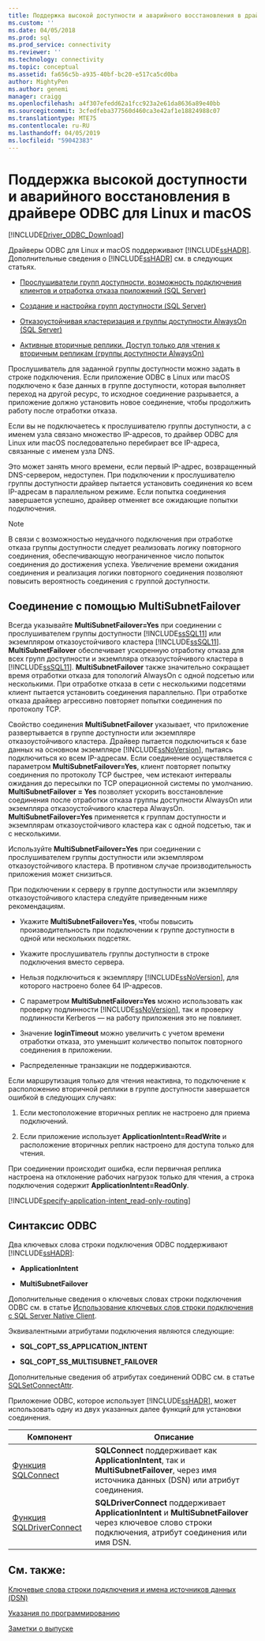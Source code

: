 ```yaml
---
title: Поддержка высокой доступности и аварийного восстановления в драйвере ODBC для Linux и macOS | Документы Майкрософт
ms.custom: ''
ms.date: 04/05/2018
ms.prod: sql
ms.prod_service: connectivity
ms.reviewer: ''
ms.technology: connectivity
ms.topic: conceptual
ms.assetid: fa656c5b-a935-40bf-bc20-e517ca5cd0ba
author: MightyPen
ms.author: genemi
manager: craigg
ms.openlocfilehash: a4f307efedd62a1fcc923a2e61da8636a89e40bb
ms.sourcegitcommit: 3cfedfeba377560d460ca3e42af1e18824988c07
ms.translationtype: MTE75
ms.contentlocale: ru-RU
ms.lasthandoff: 04/05/2019
ms.locfileid: "59042383"
---
```

# <a name="odbc-driver-on-linux-and-macos-support-for-high-availability-and-disaster-recovery"></a>Поддержка высокой доступности и аварийного восстановления в драйвере ODBC для Linux и macOS
[!INCLUDE[Driver_ODBC_Download](../../../includes/driver_odbc_download.md)]

Драйверы ODBC для Linux и macOS поддерживают [!INCLUDE[ssHADR](../../../includes/sshadr_md.md)]. Дополнительные сведения о [!INCLUDE[ssHADR](../../../includes/sshadr_md.md)] см. в следующих статьях.  
  
-   [Прослушиватели групп доступности, возможность подключения клиентов и отработка отказа приложений (SQL Server)](https://msdn.microsoft.com/library/hh213417.aspx)  
  
-   [Создание и настройка групп доступности (SQL Server)](https://msdn.microsoft.com/library/ff878265.aspx)  
  
-   [Отказоустойчивая кластеризация и группы доступности AlwaysOn (SQL Server)](https://msdn.microsoft.com/library/ff929171.aspx)  
  
-   [Активные вторичные реплики. Доступ только для чтения к вторичным репликам (группы доступности AlwaysOn)](https://msdn.microsoft.com/library/ff878253.aspx)  
  
Прослушиватель для заданной группы доступности можно задать в строке подключения. Если приложение ODBC в Linux или macOS подключено к базе данных в группе доступности, которая выполняет переход на другой ресурс, то исходное соединение разрывается, а приложение должно установить новое соединение, чтобы продолжить работу после отработки отказа.

Если вы не подключаетесь к прослушивателю группы доступности, а с именем узла связано множество IP-адресов, то драйвер ODBC для Linux или macOS последовательно перебирает все IP-адреса, связанные с именем узла DNS.

Это может занять много времени, если первый IP-адрес, возвращенный DNS-сервером, недоступен. При подключении к прослушивателю группы доступности драйвер пытается установить соединения ко всем IP-адресам в параллельном режиме. Если попытка соединения завершается успешно, драйвер отменяет все ожидающие попытки подключения.

> [!NOTE]  
> В связи с возможностью неудачного подключения при отработке отказа группы доступности следует реализовать логику повторного соединения, обеспечивающую неограниченное число попыток соединения до достижения успеха. Увеличение времени ожидания соединения и реализация логики повторного соединения позволяют повысить вероятность соединения с группой доступности.

## <a name="connecting-with-multisubnetfailover"></a>Соединение с помощью MultiSubnetFailover

Всегда указывайте **MultiSubnetFailover=Yes** при соединении с прослушивателем группы доступности [!INCLUDE[ssSQL11](../../../includes/sssql11-md.md)] или экземпляром отказоустойчивого кластера [!INCLUDE[ssSQL11](../../../includes/sssql11-md.md)]. **MultiSubnetFailover** обеспечивает ускоренную отработку отказа для всех групп доступности и экземпляра отказоустойчивого кластера в [!INCLUDE[ssSQL11](../../../includes/sssql11-md.md)]. **MultiSubnetFailover** также значительно сокращает время отработки отказа для топологий AlwaysOn с одной подсетью или несколькими. При отработке отказа в сети с несколькими подсетями клиент пытается установить соединения параллельно. При отработке отказа драйвер агрессивно повторяет попытки соединения по протоколу TCP.

Свойство соединения **MultiSubnetFailover** указывает, что приложение развертывается в группе доступности или экземпляре отказоустойчивого кластера. Драйвер пытается подключиться к базе данных на основном экземпляре [!INCLUDE[ssNoVersion](../../../includes/ssnoversion-md.md)], пытаясь подключиться ко всем IP-адресам. Если соединение осуществляется с параметром **MultiSubnetFailover=Yes**, клиент повторяет попытку соединения по протоколу TCP быстрее, чем истекают интервалы ожидания до пересылки по TCP операционной системы по умолчанию. **MultiSubnetFailover = Yes** позволяет ускорить восстановление соединения после отработки отказа группы доступности AlwaysOn или экземпляра отказоустойчивого кластера AlwaysOn. **MultiSubnetFailover=Yes** применяется к группам доступности и экземплярам отказоустойчивого кластера как с одной подсетью, так и с несколькими.  

Используйте **MultiSubnetFailover=Yes** при соединении с прослушивателем группы доступности или экземпляром отказоустойчивого кластера. В противном случае производительность приложения может снизиться.

При подключении к серверу в группе доступности или экземпляру отказоустойчивого кластера следуйте приведенным ниже рекомендациям.
  
-   Укажите **MultiSubnetFailover=Yes**, чтобы повысить производительность при подключении к группе доступности в одной или нескольких подсетях.

-   Укажите прослушиватель группы доступности в строке подключения вместо сервера.
  
-   Нельзя подключиться к экземпляру [!INCLUDE[ssNoVersion](../../../includes/ssnoversion-md.md)], для которого настроено более 64 IP-адресов.

-   С параметром **MultiSubnetFailover=Yes** можно использовать как проверку подлинности [!INCLUDE[ssNoVersion](../../../includes/ssnoversion-md.md)], так и проверку подлинности Kerberos — на работу приложения это не повлияет.

-   Значение **loginTimeout** можно увеличить с учетом времени отработки отказа, это уменьшит количество попыток повторного соединения в приложении.

-   Распределенные транзакции не поддерживаются.  
  
Если маршрутизация только для чтения неактивна, то подключение к расположению вторичной реплики в группе доступности завершается ошибкой в следующих случаях:  
  
1.  Если местоположение вторичных реплик не настроено для приема подключений.  
  
2.  Если приложение использует **ApplicationIntent=ReadWrite** и расположение вторичных реплик настроено для доступа только для чтения.  
  
При соединении происходит ошибка, если первичная реплика настроена на отклонение рабочих нагрузок только для чтения, а строка подключения содержит **ApplicationIntent=ReadOnly**.  


[!INCLUDE[specify-application-intent_read-only-routing](~/includes/paragraph-content/specify-application-intent-read-only-routing.md)]


## <a name="odbc-syntax"></a>Синтаксис ODBC

Два ключевых слова строки подключения ODBC поддерживают [!INCLUDE[ssHADR](../../../includes/sshadr_md.md)]:  
  
-   **ApplicationIntent**  
  
-   **MultiSubnetFailover**  
  
Дополнительные сведения о ключевых словах строки подключения ODBC см. в статье [Использование ключевых слов строки подключения с SQL Server Native Client](../../../relational-databases/native-client/applications/using-connection-string-keywords-with-sql-server-native-client.md).  
  
Эквивалентными атрибутами подключения являются следующие:
  
-   **SQL_COPT_SS_APPLICATION_INTENT**  
  
-   **SQL_COPT_SS_MULTISUBNET_FAILOVER**  
  
Дополнительные сведения об атрибутах соединений ODBC см. в статье [SQLSetConnectAttr](../../../relational-databases/native-client-odbc-api/sqlsetconnectattr.md).  
  
Приложение ODBC, которое использует [!INCLUDE[ssHADR](../../../includes/sshadr_md.md)], может использовать одну из двух указанных далее функций для установки соединения.  
  
|Компонент|Описание|  
|------------|---------------|  
|[Функция SQLConnect](../../../odbc/reference/syntax/sqlconnect-function.md)|**SQLConnect** поддерживает как **ApplicationIntent**, так и **MultiSubnetFailover**, через имя источника данных (DSN) или атрибут соединения.|  
|[Функция SQLDriverConnect](../../../odbc/reference/syntax/sqldriverconnect-function.md)|**SQLDriverConnect** поддерживает **ApplicationIntent** и **MultiSubnetFailover** через ключевое слово строки подключения, атрибут соединения или имя DSN.|
  
## <a name="see-also"></a>См. также:  

[Ключевые слова строки подключения и имена источников данных (DSN)](../../../connect/odbc/linux-mac/connection-string-keywords-and-data-source-names-dsns.md)

[Указания по программированию](../../../connect/odbc/linux-mac/programming-guidelines.md)

[Заметки о выпуске](../../../connect/odbc/linux-mac/release-notes-odbc-sql-server-linux-mac.md)  
